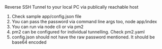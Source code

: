 Reverse SSH Tunnel to your local PC via publically reachable host
1) Check sample app/config.json file
2) You can pass the password via command line args too, node app/index <password>
3) You can run via node cli or via pm2
4) pm2 can be configured for individual tunnelling. Check pm2.yaml
5) config.json should not have the raw password mentioned. It should be base64 encoded